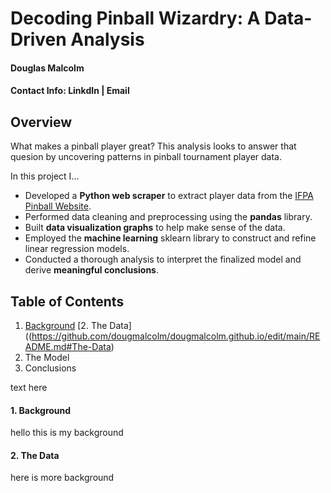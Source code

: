 # Decoding Pinball Wizardry: A Data-Driven Analysis
#### Douglas Malcolm
#### Contact Info: LinkdIn | Email

## Overview
What makes a pinball player great? 
This analysis looks to answer that quesion by uncovering patterns in pinball tournament player data.

In this project I... 
- Developed a **Python web scraper** to extract player data from the [IFPA Pinball Website](https://www.ifpapinball.com/).
- Performed data cleaning and preprocessing using the **pandas** library.
- Built **data visualization graphs** to help make sense of the data.
- Employed the **machine learning** sklearn library to construct and refine linear regression models.
- Conducted a thorough analysis to interpret the finalized model and derive **meaningful conclusions**. 

## Table of Contents
1. [Background](https://github.com/dougmalcolm/dougmalcolm.github.io/edit/main/README.md#Background)
[2. The Data]((https://github.com/dougmalcolm/dougmalcolm.github.io/edit/main/README.md#The-Data)
3. The Model
4. Conclusions

text here

#### 1. Background

hello this is my background

#### 2. The Data




















here is more background
